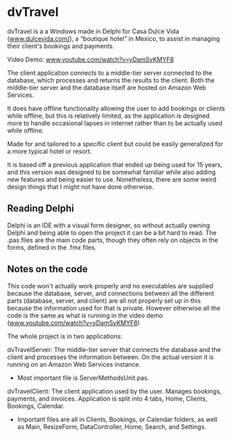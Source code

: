 # dvTravel
dvTravel is a a Windows made in Delphi for Casa Dulce Vida (www.dulcevida.com/), a “boutique hotel” in Mexico, to assist in managing their client's bookings and payments.

Video Demo: www.youtube.com/watch?v=yDamSvKMYF8

The client application connects to a middle-tier server connected to the database, which processes and returns the results to the client. Both the middle-tier server and the database itself are hosted on Amazon Web Services.

It does have offline functionality allowing the user to add bookings or clients while offline, but this is relatively limited, as the application is designed more to handle occasional lapses in internet rather than to be actually used while offline.

Made for and tailored to a specific client but could be easily generalized for a more typical hotel or resort.

It is based off a previous application that ended up being used for 15 years, and this version was designed to be somewhat familiar while also adding new features and being easier to use. Nonetheless, there are some weird design things that I might not have done otherwise.

## Reading Delphi
Delphi is an IDE with a visual form designer, so without actually owning Delphi and being able to open the project it can be a bit hard to read.
The .pas files are the main code parts, though they often rely on objects in the forms, defined in the .fmx files.

## Notes on the code
This code won't actually work properly and no executables are supplied because the database, server, and connections between all the different parts (database, server, and client) are all not properly set up in this because the information used for that is private. However otherwise all the code is the same as what is running in the video demo (www.youtube.com/watch?v=yDamSvKMYF8)

The whole project is in two applications:

dvTravelServer: The middle-tier server that connects the database and the client and processes the information between. On the actual version it is running on an Amazon Web Services instance.
  - Most important file is ServerMethodsUnit.pas.

dvTravelClient: The client application used by the user. Manages bookings, payments, and invoices. Application is split into 4 tabs, Home, Clients, Bookings, Calendar.	
  - Important files are all in Clients, Bookings, or Calendar folders, as well as Main, ResizeForm, DataController, Home, Search, and Settings.
